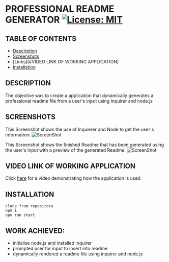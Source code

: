 # PROFESSIONAL README GENERATOR [![License: MIT](https://img.shields.io/badge/License-MIT-green.svg)](https://opensource.org/licenses/MIT)

## TABLE OF CONTENTS 
- [Description](#DESCRIPTION)
- [Screenshots](#SCREENSHOTS)
- [Links](#VIDEO LINK OF WORKING APPLICATION)
- [Installation](#INSTALLATION)

## DESCRIPTION

The objective was to create a application that dynamically generates a professional readme file from a user's input using Inquirer and node.js

## SCREENSHOTS 

This Screenshot shows the use of Inquierer and Node to get the user's information: 
![ScreenShot](https://i.ibb.co/RYRRcwm/My-Drive-Google-Drive.png)

This Screenshot shows the finished Readme that has been generated using the user's input with a preview of the generated Readme:
![ScreenShot](https://i.ibb.co/NNm0BD8/My-Drive-Google-Drive-2.png)
 

## VIDEO LINK OF WORKING APPLICATION

Click [here](https://drive.google.com/file/d/1TNhQg-EzGDvdfRm5Bx7WIJx-ViyxxAG7/view?usp=sharing) for a video demonstrating how the application is used

## INSTALLATION

``` 
clone from repository
npm i 
npm run start
```

## WORK ACHIEVED:

- initialise node.js and installed inquirer
- prompted user for input to insert into readme
- dynamically rendered a readme file using inquirer and node.js

